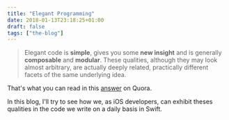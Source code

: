```yaml
---
title: "Elegant Programming"
date: 2018-01-13T23:18:25+01:00
draft: false
tags: ["the-blog"]
---
```


> Elegant code is **simple**, gives you some **new insight** and is generally **composable** and **modular**. These qualities, although they may look almost arbitrary, are actually deeply related, practically different facets of the same underlying idea.

That's what you can read in this [answer](https://www.quora.com/What-does-programmers-mean-by-elegant-code) on Quora. 

In this blog, I'll try to see how we, as iOS developers, can exhibit theses qualities in the code we write on a daily basis in Swift.